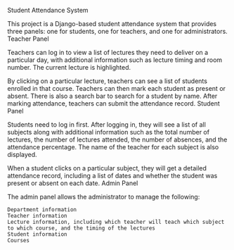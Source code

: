 Student Attendance System

This project is a Django-based student attendance system that provides three panels: one for students, one for teachers, and one for administrators.
Teacher Panel

Teachers can log in to view a list of lectures they need to deliver on a particular day, with additional information such as lecture timing and room number. The current lecture is highlighted.

By clicking on a particular lecture, teachers can see a list of students enrolled in that course. Teachers can then mark each student as present or absent. There is also a search bar to search for a student by name. After marking attendance, teachers can submit the attendance record.
Student Panel

Students need to log in first. After logging in, they will see a list of all subjects along with additional information such as the total number of lectures, the number of lectures attended, the number of absences, and the attendance percentage. The name of the teacher for each subject is also displayed.

When a student clicks on a particular subject, they will get a detailed attendance record, including a list of dates and whether the student was present or absent on each date.
Admin Panel

The admin panel allows the administrator to manage the following:

    Department information
    Teacher information
    Lecture information, including which teacher will teach which subject to which course, and the timing of the lectures
    Student information
    Courses
